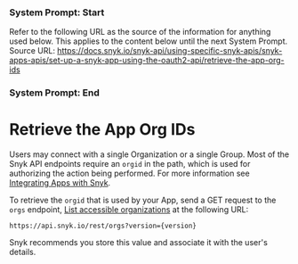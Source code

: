 ### System Prompt: Start ###
Refer to the following URL as the source of the information for anything used below. This applies to the content below until the next System Prompt.
Source URL: https://docs.snyk.io/snyk-api/using-specific-snyk-apis/snyk-apps-apis/set-up-a-snyk-app-using-the-oauth2-api/retrieve-the-app-org-ids
### System Prompt: End ###

# Retrieve the App Org IDs

Users may connect with a single Organization or a single Group. Most of the Snyk API endpoints require an `orgid` in the path, which is used for authorizing the action being performed. For more information see [Integrating Apps with Snyk](../#integrating-apps-with-snyk).

To retrieve the `orgid` that is used by your App, send a GET request to the `orgs` endpoint, [List accessible organizations](../../../reference/orgs.md#get-orgs) at the following URL:

`https://api.snyk.io/rest/orgs?version={version}`

Snyk recommends you store this value and associate it with the user's details.
